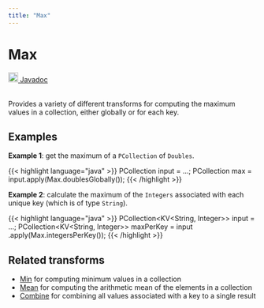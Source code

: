 ```yaml
---
title: "Max"
---
```


<!--
Licensed under the Apache License, Version 2.0 (the "License");
you may not use this file except in compliance with the License.
You may obtain a copy of the License at

http://www.apache.org/licenses/LICENSE-2.0

Unless required by applicable law or agreed to in writing, software
distributed under the License is distributed on an "AS IS" BASIS,
WITHOUT WARRANTIES OR CONDITIONS OF ANY KIND, either express or implied.
See the License for the specific language governing permissions and
limitations under the License.
-->

# Max

<table align="left">
    <a target="_blank" class="button"
        href="https://beam.apache.org/releases/javadoc/current/index.html?org/apache/beam/sdk/transforms/Max.html">
      <img src="https://beam.apache.org/images/logos/sdks/java.png" width="20px" height="20px"
           alt="Javadoc" />
     Javadoc
    </a>
</table>
<br><br>

Provides a variety of different transforms for computing the maximum
values in a collection, either globally or for each key.

## Examples

**Example 1**: get the maximum of a `PCollection` of `Doubles`.

{{< highlight language="java" >}}
PCollection<Double> input = ...;
PCollection<Double> max = input.apply(Max.doublesGlobally());
{{< /highlight >}}

**Example 2**: calculate the maximum of the `Integers` associated
with each unique key (which is of type `String`).

{{< highlight language="java" >}}
PCollection<KV<String, Integer>> input = ...;
PCollection<KV<String, Integer>> maxPerKey = input
.apply(Max.integersPerKey());
{{< /highlight >}}

## Related transforms

- [Min](/documentation/transforms/java/aggregation/min)
  for computing minimum values in a collection
- [Mean](/documentation/transforms/java/aggregation/mean)
  for computing the arithmetic mean of the elements in a collection
- [Combine](/documentation/transforms/java/aggregation/combine)
  for combining all values associated with a key to a single result
